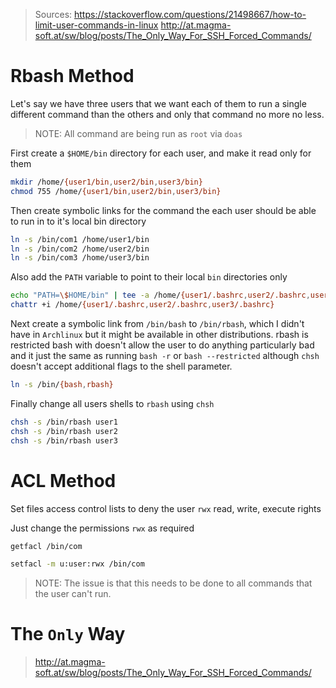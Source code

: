 > Sources:
> https://stackoverflow.com/questions/21498667/how-to-limit-user-commands-in-linux
> http://at.magma-soft.at/sw/blog/posts/The_Only_Way_For_SSH_Forced_Commands/

# Rbash Method

Let's say we have three users that we want each of them to run a single different command than the others and only that command no more no less.

> NOTE: All command are being run as `root` via `doas`

First create a `$HOME/bin` directory for each user, and make it read only for them

```bash
mkdir /home/{user1/bin,user2/bin,user3/bin}
chmod 755 /home/{user1/bin,user2/bin,user3/bin}
```

Then create symbolic links for the command the each user should be able to run in to it's local bin directory

```bash
ln -s /bin/com1 /home/user1/bin
ln -s /bin/com2 /home/user2/bin
ln -s /bin/com3 /home/user3/bin
```

Also add the `PATH` variable to point to their local `bin` directories only

```bash
echo "PATH=\$HOME/bin" | tee -a /home/{user1/.bashrc,user2/.bashrc,user3/.bashrc}
chattr +i /home/{user1/.bashrc,user2/.bashrc,user3/.bashrc}
```

Next create a symbolic link from `/bin/bash` to `/bin/rbash`, which I didn't have in `Archlinux` but it might be available in other distributions. rbash is restricted bash with doesn't allow the user to do anything particularly bad and it just the same as running `bash -r` or `bash --restricted` although `chsh` doesn't accept additional flags to the shell parameter.

```bash
ln -s /bin/{bash,rbash}
```

Finally change all users shells to `rbash` using `chsh`

```bash
chsh -s /bin/rbash user1
chsh -s /bin/rbash user2
chsh -s /bin/rbash user3
```

# ACL Method

Set files access control lists to deny the user `rwx` read, write, execute rights

Just change the permissions `rwx` as required

```bash
getfacl /bin/com

setfacl -m u:user:rwx /bin/com
```

> NOTE: The issue is that this needs to be done to all commands that the user can't run.

# The `Only` Way

> http://at.magma-soft.at/sw/blog/posts/The_Only_Way_For_SSH_Forced_Commands/
